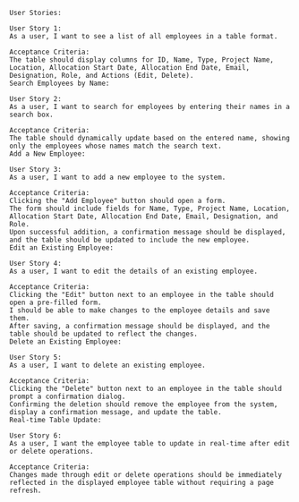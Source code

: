 	User Stories:

	User Story 1:
	As a user, I want to see a list of all employees in a table format.
	
	Acceptance Criteria:
	The table should display columns for ID, Name, Type, Project Name, Location, Allocation Start Date, Allocation End Date, Email, Designation, Role, and Actions (Edit, Delete).
	Search Employees by Name:

	User Story 2:
	As a user, I want to search for employees by entering their names in a search box.
	
	Acceptance Criteria:
	The table should dynamically update based on the entered name, showing only the employees whose names match the search text.
	Add a New Employee:

	User Story 3:
	As a user, I want to add a new employee to the system.
	
	Acceptance Criteria:
	Clicking the "Add Employee" button should open a form.
	The form should include fields for Name, Type, Project Name, Location, Allocation Start Date, Allocation End Date, Email, Designation, and Role.
	Upon successful addition, a confirmation message should be displayed, and the table should be updated to include the new employee.
	Edit an Existing Employee:

	User Story 4:
	As a user, I want to edit the details of an existing employee.
	
	Acceptance Criteria:
	Clicking the "Edit" button next to an employee in the table should open a pre-filled form.
	I should be able to make changes to the employee details and save them.
	After saving, a confirmation message should be displayed, and the table should be updated to reflect the changes.
	Delete an Existing Employee:

	User Story 5:
	As a user, I want to delete an existing employee.

	Acceptance Criteria:
	Clicking the "Delete" button next to an employee in the table should prompt a confirmation dialog.
	Confirming the deletion should remove the employee from the system, display a confirmation message, and update the table.
	Real-time Table Update:

	User Story 6:
	As a user, I want the employee table to update in real-time after edit or delete operations.
	
	Acceptance Criteria:
	Changes made through edit or delete operations should be immediately reflected in the displayed employee table without requiring a page refresh.
